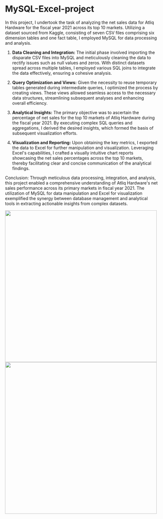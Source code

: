 # MySQL-Excel-project
In this project, I undertook the task of analyzing the net sales data for Atliq Hardware for the fiscal year 2021 across its top 10 markets. Utilizing a dataset sourced from Kaggle, consisting of seven CSV files comprising six dimension tables and one fact table, I employed MySQL for data processing and analysis.

1. **Data Cleaning and Integration:**
The initial phase involved importing the disparate CSV files into MySQL and meticulously cleaning the data to rectify issues such as null values and zeros. With distinct datasets spread across multiple tables, I employed various SQL joins to integrate the data effectively, ensuring a cohesive analysis.

2. **Query Optimization and Views:**
Given the necessity to reuse temporary tables generated during intermediate queries, I optimized the process by creating views. These views allowed seamless access to the necessary data structures, streamlining subsequent analyses and enhancing overall efficiency.

3. **Analytical Insights:**
The primary objective was to ascertain the percentage of net sales for the top 10 markets of Atliq Hardware during the fiscal year 2021. By executing complex SQL queries and aggregations, I derived the desired insights, which formed the basis of subsequent visualization efforts.

4. **Visualization and Reporting:**
Upon obtaining the key metrics, I exported the data to Excel for further manipulation and visualization. Leveraging Excel's capabilities, I crafted a visually intuitive chart reports showcasing the net sales percentages across the top 10 markets, thereby facilitating clear and concise communication of the analytical findings.

Conclusion:
Through meticulous data processing, integration, and analysis, this project enabled a comprehensive understanding of Atliq Hardware's net sales performance across its primary markets in fiscal year 2021. The utilization of MySQL for data manipulation and Excel for visualization exemplified the synergy between database management and analytical tools in extracting actionable insights from complex datasets.

<img src="https://github.com/Navneet602/MySQL-Excel-project/assets/112957129/29d3cf19-be7b-4cfa-8625-9184de939d83.png" width="500">
<img src="https://github.com/Navneet602/MySQL-Excel-project/assets/112957129/3c127049-0c02-4089-9dfb-c26c8ca587dc.png" width="500">

